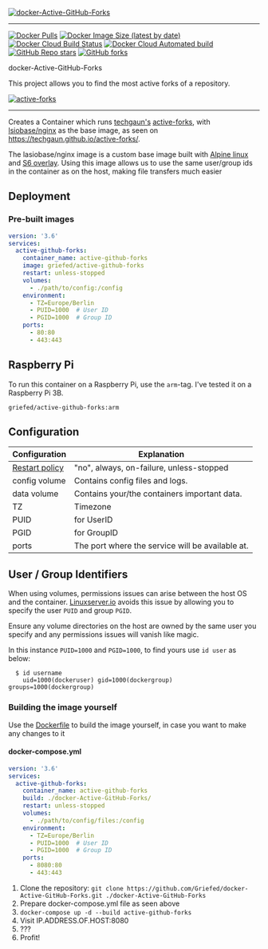 [![docker-Active-GitHub-Forks](https://i.griefed.de/images/2020/11/07/active-github-forks.png)](https://github.com/techgaun/active-forks)

---

[![Docker Pulls](https://img.shields.io/docker/pulls/griefed/active-github-forks?style=flat-square)](https://hub.docker.com/repository/docker/griefed/active-github-forks)
[![Docker Image Size (latest by date)](https://img.shields.io/docker/image-size/griefed/active-github-forks?label=Image%20size&sort=date&style=flat-square)](https://hub.docker.com/repository/docker/griefed/active-github-forks)
[![Docker Cloud Build Status](https://img.shields.io/docker/cloud/build/griefed/active-github-forks?label=Docker%20build&style=flat-square)](https://hub.docker.com/repository/docker/griefed/active-github-forks)
[![Docker Cloud Automated build](https://img.shields.io/docker/cloud/automated/griefed/active-github-forks?label=Docker%20build&style=flat-square)](https://hub.docker.com/repository/docker/griefed/active-github-forks)
[![GitHub Repo stars](https://img.shields.io/github/stars/Griefed/docker-Active-GitHub-Forks?label=GitHub%20Stars&style=social)](https://github.com/Griefed/docker-Active-GitHub-Forks)
[![GitHub forks](https://img.shields.io/github/forks/Griefed/docker-Active-GitHub-Forks?label=GitHub%20Forks&style=social)](https://github.com/Griefed/docker-Active-GitHub-Forks)

docker-Active-GitHub-Forks

This project allows you to find the most active forks of a repository.

[![active-forks](https://i.griefed.de/images/2020/11/07/imageac4ce93a01a854e2.png)](https://github.com/techgaun/active-forks)

---

Creates a Container which runs [techgaun's](https://github.com/techgaun) [active-forks](https://github.com/techgaun/active-forks), with [lsiobase/nginx](https://hub.docker.com/r/lsiobase/nginx) as the base image, as seen on https://techgaun.github.io/active-forks/.

The lasiobase/nginx image is a custom base image built with [Alpine linux](https://alpinelinux.org/) and [S6 overlay](https://github.com/just-containers/s6-overlay).
Using this image allows us to use the same user/group ids in the container as on the host, making file transfers much easier

## Deployment

### Pre-built images

```docker-compose.yml
version: '3.6'
services:
  active-github-forks:
    container_name: active-github-forks
    image: griefed/active-github-forks
    restart: unless-stopped
    volumes:
      - ./path/to/config:/config
    environment:
      - TZ=Europe/Berlin
      - PUID=1000  # User ID
      - PGID=1000  # Group ID
    ports:
      - 80:80
      - 443:443
```

## Raspberry Pi

To run this container on a Raspberry Pi, use the `arm`-tag. I've tested it on a Raspberry Pi 3B.

`griefed/active-github-forks:arm`

## Configuration

Configuration | Explanation
------------ | -------------
[Restart policy](https://docs.docker.com/compose/compose-file/#restart) | "no", always, on-failure, unless-stopped
config volume | Contains config files and logs.
data volume | Contains your/the containers important data.
TZ | Timezone
PUID | for UserID
PGID | for GroupID
ports | The port where the service will be available at.

## User / Group Identifiers

When using volumes, permissions issues can arise between the host OS and the container. [Linuxserver.io](https://www.linuxserver.io/) avoids this issue by allowing you to specify the user `PUID` and group `PGID`.

Ensure any volume directories on the host are owned by the same user you specify and any permissions issues will vanish like magic.

In this instance `PUID=1000` and `PGID=1000`, to find yours use `id user` as below:

```
  $ id username
    uid=1000(dockeruser) gid=1000(dockergroup) groups=1000(dockergroup)
```

### Building the image yourself

Use the [Dockerfile](https://github.com/Griefed/docker-Active-GitHub-Forks/Dockerfile) to build the image yourself, in case you want to make any changes to it

#### docker-compose.yml

```docker-compose.yml
version: '3.6'
services:
  active-github-forks:
    container_name: active-github-forks
    build: ./docker-Active-GitHub-Forks/
    restart: unless-stopped
    volumes:
      - ./path/to/config/files:/config
    environment:
      - TZ=Europe/Berlin
      - PUID=1000  # User ID
      - PGID=1000  # Group ID
    ports:
      - 8080:80
      - 443:443
```

1. Clone the repository: `git clone https://github.com/Griefed/docker-Active-GitHub-Forks.git ./docker-Active-GitHub-Forks`
1. Prepare docker-compose.yml file as seen above
1. `docker-compose up -d --build active-github-forks`
1. Visit IP.ADDRESS.OF.HOST:8080
1. ???
1. Profit!
